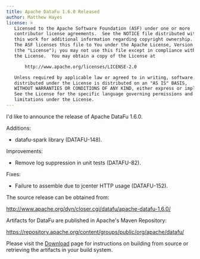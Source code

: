 ```yaml
---
title: Apache DataFu 1.6.0 Released
author: Matthew Hayes
license: >
   Licensed to the Apache Software Foundation (ASF) under one or more
   contributor license agreements.  See the NOTICE file distributed with
   this work for additional information regarding copyright ownership.
   The ASF licenses this file to You under the Apache License, Version 2.0
   (the "License"); you may not use this file except in compliance with
   the License.  You may obtain a copy of the License at

       http://www.apache.org/licenses/LICENSE-2.0

   Unless required by applicable law or agreed to in writing, software
   distributed under the License is distributed on an "AS IS" BASIS,
   WITHOUT WARRANTIES OR CONDITIONS OF ANY KIND, either express or implied.
   See the License for the specific language governing permissions and
   limitations under the License.
---
```


I'd like to announce the release of Apache DataFu 1.6.0.

Additions:

* datafu-spark library (DATAFU-148).

Improvements:

* Remove log suppression in unit tests (DATAFU-82).

Fixes:

* Failure to assemble due to jcenter HTTP usage (DATAFU-152).

The source release can be obtained from:

http://www.apache.org/dyn/closer.cgi/datafu/apache-datafu-1.6.0/

Artifacts for DataFu are published in Apache's Maven Repository:

https://repository.apache.org/content/groups/public/org/apache/datafu/

Please visit the [Download](/docs/download.html) page for instructions on building from source or retrieving the artifacts in your build system.
